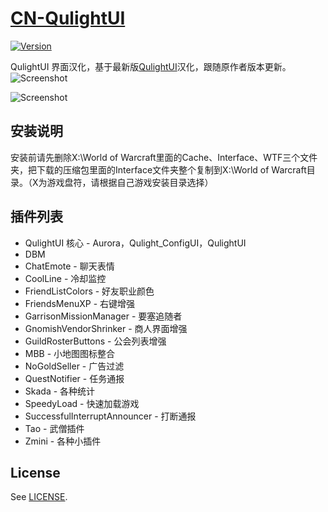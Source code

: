 # [CN-QulightUI](https://github.com/davymai/CN-QulightUI)

[![Version](http://img04.taobaocdn.com/imgextra/i4/40190388/TB2gsZLbFXXXXcZXXXXXXXXXXXX_!!40190388.png)](https://github.com/davymai/CN-QulightUI)

QulightUI 界面汉化，基于最新版[QulightUI](http://qulightui.org/)汉化，跟随原作者版本更新。
![Screenshot](http://img03.taobaocdn.com/imgextra/i3/40190388/TB2GKIAbFXXXXaUXpXXXXXXXXXX_!!40190388.jpg)

![Screenshot](http://img03.taobaocdn.com/imgextra/i3/40190388/TB2KVwJbFXXXXbwXXXXXXXXXXXX_!!40190388.jpg)

## 安装说明

安装前请先删除X:\World of Warcraft里面的Cache、Interface、WTF三个文件夹，把下载的压缩包里面的Interface文件夹整个复制到X:\World of Warcraft目录。（X为游戏盘符，请根据自己游戏安装目录选择）

## 插件列表

* QulightUI 核心 - Aurora，Qulight_ConfigUI，QulightUI
* DBM
* ChatEmote - 聊天表情
* CoolLine - 冷却监控
* FriendListColors - 好友职业颜色
* FriendsMenuXP - 右键增强
* GarrisonMissionManager - 要塞追随者
* GnomishVendorShrinker - 商人界面增强
* GuildRosterButtons - 公会列表增强
* MBB - 小地图图标整合
* NoGoldSeller - 广告过滤
* QuestNotifier - 任务通报
* Skada - 各种统计
* SpeedyLoad - 快速加载游戏
* SuccessfulInterruptAnnouncer - 打断通报
* Tao - 武僧插件
* Zmini - 各种小插件

## License

See [LICENSE](https://github.com/davymai/CN-QulightUI/blob/master/LICENSE).
